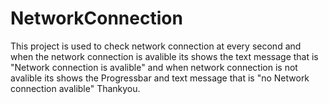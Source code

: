 # NetworkConnection
This project is used to check network connection at every second and when the network connection is avalible its shows the text message
that is "Network connection is avalible" and when network connection is not avalible its shows the Progressbar and text message that is
"no Network connection avalible"
                                      Thankyou.
